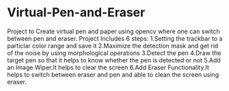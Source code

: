 # Virtual-Pen-and-Eraser
Project to Create virtual pen and paper using opencv where one can switch between pen and eraser.
Project Includes 6 steps:
1.Setting the trackbar to a particlar color range and save it
2.Maximize the detection mask and get rid of the noise by using morphological operations
3.Detect the pen 
4.Draw the target pen so that it helps to know whether the pen is detected or not
5.Add an Image Wiper.It helps to clear the screen
6.Add Eraser Functionality.It helps to switch between eraser and pen and able to clean the screen using eraser.
